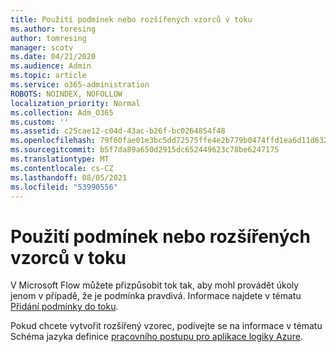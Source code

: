 ```yaml
---
title: Použití podmínek nebo rozšířených vzorců v toku
ms.author: toresing
author: tomresing
manager: scotv
ms.date: 04/21/2020
ms.audience: Admin
ms.topic: article
ms.service: o365-administration
ROBOTS: NOINDEX, NOFOLLOW
localization_priority: Normal
ms.collection: Adm_O365
ms.custom: ''
ms.assetid: c25cae12-c04d-43ac-b26f-bc0264854f48
ms.openlocfilehash: 79f60fae01e3bc5dd72575ffe4e2b779b0474ffd1ea6d11d632365cd63c5bf81
ms.sourcegitcommit: b5f7da89a650d2915dc652449623c78be6247175
ms.translationtype: MT
ms.contentlocale: cs-CZ
ms.lasthandoff: 08/05/2021
ms.locfileid: "53990556"
---
```

# <a name="use-conditions-or-advanced-formulas-in-a-flow"></a>Použití podmínek nebo rozšířených vzorců v toku

V Microsoft Flow můžete přizpůsobit tok tak, aby mohl provádět úkoly jenom v případě, že je podmínka pravdivá. Informace najdete v tématu [Přidání podmínky do toku](https://go.microsoft.com/fwlink/?linkid=872112).
  
Pokud chcete vytvořit rozšířený vzorec, podívejte se na informace v tématu Schéma jazyka definice [pracovního postupu pro aplikace logiky Azure](https://aka.ms/logicexpressions).
  

